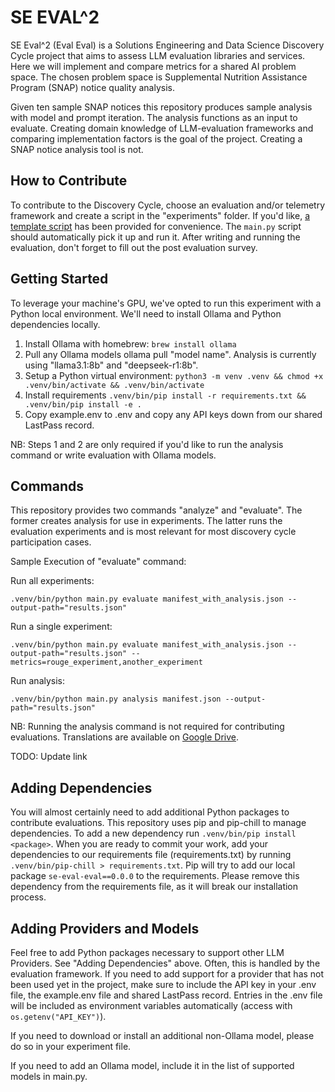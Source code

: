 # SE EVAL^2
SE Eval^2 (Eval Eval) is a Solutions Engineering and Data Science Discovery Cycle project that aims to assess LLM evaluation libraries and services. Here we will implement and compare metrics for a shared AI problem space. The chosen problem space is Supplemental Nutrition Assistance Program (SNAP) notice quality analysis. 

Given ten sample SNAP notices this repository produces sample analysis with model and prompt iteration. The analysis functions as an input to evaluate. Creating domain knowledge of LLM-evaluation frameworks and comparing implementation factors is the goal of the project. Creating a SNAP notice analysis tool is not.

## How to Contribute
To contribute to the Discovery Cycle, choose an evaluation and/or telemetry framework and create a script in the "experiments" folder. If you'd like, [a template script](experiments/template.py) has been provided for convenience.
The `main.py` script should automatically pick it up and run it. After writing and running the evaluation, don't forget to fill out the post evaluation survey.

## Getting Started
To leverage your machine's GPU, we've opted to run this experiment with a Python local environment. We'll need to install Ollama and Python dependencies locally.

1. Install Ollama with homebrew: `brew install ollama`
2. Pull any Ollama models ollama pull "model name". Analysis is currently using "llama3.1:8b" and "deepseek-r1:8b".
3. Setup a Python virtual environment: `python3 -m venv .venv && chmod +x .venv/bin/activate && .venv/bin/activate`
4. Install requirements `.venv/bin/pip install -r requirements.txt && .venv/bin/pip install -e .`
5. Copy example.env to .env and copy any API keys down from our shared LastPass record.

NB: Steps 1 and 2 are only required if you'd like to run the analysis command or write evaluation with Ollama models.

## Commands
This repository provides two commands "analyze" and "evaluate". The former creates analysis for use in experiments. The latter runs the evaluation experiments and is most relevant for most discovery cycle participation cases.

Sample Execution of "evaluate" command:

Run all experiments:

```shell
.venv/bin/python main.py evaluate manifest_with_analysis.json --output-path="results.json"
```

Run a single experiment:
```shell
.venv/bin/python main.py evaluate manifest_with_analysis.json --output-path="results.json" --metrics=rouge_experiment,another_experiment
```

Run analysis:
```shell
.venv/bin/python main.py analysis manifest.json --output-path="results.json"
```
NB: Running the analysis command is not required for contributing evaluations. Translations are available on [Google Drive](https://drive.google.com/drive/folders/1Ytaw5QCVPBu2KzkCdTRkts00i2m1WE2P?usp=drive_link).

TODO: Update link

## Adding Dependencies
You will almost certainly need to add additional Python packages to contribute evaluations. This repository uses pip and pip-chill to manage dependencies. To add a new dependency run `.venv/bin/pip install <package>`. When you are ready to commit your work, add your dependencies to our requirements file (requirements.txt) by running `.venv/bin/pip-chill > requirements.txt`. Pip will try to add our local package `se-eval-eval==0.0.0` to the requirements. Please remove this dependency from the requirements file, as it will break our installation process.

## Adding Providers and Models
Feel free to add Python packages necessary to support other LLM Providers. See "Adding Dependencies" above. Often, this is handled by the evaluation framework. If you need to add support for a provider that has not been used yet in the project, make sure to include the API key in your .env file, the example.env file and shared LastPass record. Entries in the .env file will be included as environment variables automatically (access with `os.getenv("API_KEY")`).

If you need to download or install an additional non-Ollama model, please do so in your experiment file.

If you need to add an Ollama model, include it in the list of supported models in main.py.
